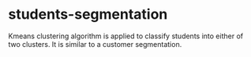 # students-segmentation
Kmeans clustering algorithm is applied to classify students into either of two clusters. It is similar to a customer segmentation.
